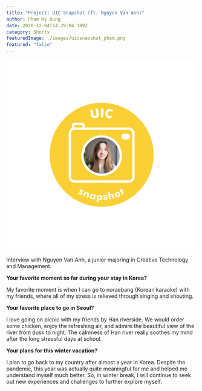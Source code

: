 ```yaml
---
title: "Project: UIC Snapshot (ft. Nguyen Van Anh)"
author: Pham My Dung
date: 2020-12-04T14:29:04.189Z
category: Shorts
featuredImage: ./images/uicsnapshot_pham.png
featured: "false"
---
```

![](images/uicsnapshot_pham.png)

Interview with Nguyen Van Anh, a junior majoring in Creative Technology and Management.

**Your favorite moment so far during your stay in Korea?**

My favorite moment is when I can go to noraebang (Korean karaoke) with my friends, where all of my stress is relieved through singing and shouting.

**Your favorite place to go in Seoul?**

I love going on picnic with my friends by Han riverside. We would order some chicken, enjoy the refreshing air, and admire the beautiful view of the river from dusk to night. The calmness of Han river really soothes my mind after the long stressful days at school.

**Your plans for this winter vacation?**

I plan to go back to my country after almost a year in Korea. Despite the pandemic, this year was actually quite meaningful for me and helped me understand myself much better. So, in winter break, I will continue to seek out new experiences and challenges to further explore myself.
